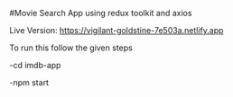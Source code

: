 #Movie Search App using redux toolkit and axios

Live Version: https://vigilant-goldstine-7e503a.netlify.app

To run this follow the given steps

-cd imdb-app

-npm start

